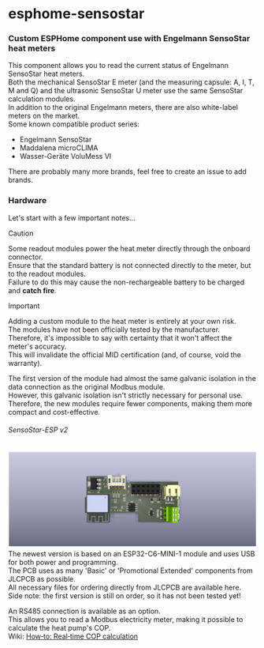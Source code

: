 # esphome-sensostar
### Custom ESPHome component use with Engelmann SensoStar heat meters
This component allows you to read the current status of Engelmann SensoStar heat meters.  
Both the mechanical SensoStar E meter (and the measuring capsule: A, I, T, M and Q) and the ultrasonic SensoStar U meter use the same SensoStar calculation modules.  
In addition to the original Engelmann meters, there are also white-label meters on the market.  
Some known compatible product series:
- Engelmann SensoStar
- Maddalena microCLIMA
- Wasser-Geräte VoluMess VI

There are probably many more brands, feel free to create an issue to add brands.

### Hardware
Let's start with a few important notes...
> [!CAUTION]
> Some readout modules power the heat meter directly through the onboard connector.  
> Ensure that the standard battery is not connected directly to the meter, but to the readout modules.  
> Failure to do this may cause the non-rechargeable battery to be charged and __catch fire__.

> [!IMPORTANT]
> Adding a custom module to the heat meter is entirely at your own risk.  
> The modules have not been officially tested by the manufacturer.  
> Therefore, it's impossible to say with certainty that it won't affect the meter's accuracy.  
> This will invalidate the official MID certification (and, of course, void the warranty).

The first version of the module had almost the same galvanic isolation in the data connection as the original Modbus module.  
However, this galvanic isolation isn't strictly necessary for personal use.  
Therefore, the new modules require fewer components, making them more compact and cost-effective.  

###### SensoStar-ESP v2
![SensoStar-ESP v2](/PCB/SensoStar-ESP%20-%20v2/SensoStar-ESP%20-%20v2.png)
The newest version is based on an ESP32-C6-MINI-1 module and uses USB for both power and programming.  
The PCB uses as many 'Basic' or 'Promotional Extended' components from JLCPCB as possible.  
All necessary files for ordering directly from JLCPCB are available here.  
Side note: the first version is still on order, so it has not been tested yet!  

An RS485 connection is available as an option.  
This allows you to read a Modbus electricity meter, making it possible to calculate the heat pump's COP.  
Wiki: [How‐to: Real‐time COP calculation]([/wiki/How%E2%80%90to:-Real%E2%80%90time-COP-calculation](https://github.com/brambo123/esphome-sensostar/wiki/How%E2%80%90to:-Real%E2%80%90time-COP-calculation))  


